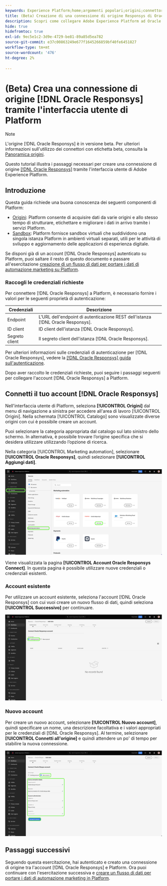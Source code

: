 ```yaml
---
keywords: Experience Platform;home;argomenti popolari;origini;connettori;oracle;
title: (Beta) Creazione di una connessione di origine Responsys di Oracle tramite l’interfaccia utente di Platform
description: Scopri come collegare Adobe Experience Platform ad Oracle Responsys utilizzando l’interfaccia utente di Platform.
hide: true
hidefromtoc: true
exl-id: 9ec5e1c2-3d9e-4729-be81-89a85d5ea782
source-git-commit: e37c00863249e677f1645266859bf40fe6451827
workflow-type: tm+mt
source-wordcount: '476'
ht-degree: 2%

---
```


# (Beta) Crea una connessione di origine [!DNL Oracle Responsys] tramite l&#39;interfaccia utente di Platform

>[!NOTE]
>
>L&#39;origine [!DNL Oracle Responsys] è in versione beta. Per ulteriori informazioni sull&#39;utilizzo dei connettori con etichetta beta, consulta la [Panoramica origini](../../../../home.md#terms-and-conditions).

Questo tutorial illustra i passaggi necessari per creare una connessione di origine [[!DNL Oracle Responsys]](../../../../connectors/marketing-automation/oracle-responsys.md) tramite l&#39;interfaccia utente di Adobe Experience Platform.

## Introduzione

Questa guida richiede una buona conoscenza dei seguenti componenti di Platform:

* [Origini](../../../../home.md): Platform consente di acquisire dati da varie origini e allo stesso tempo di strutturare, etichettare e migliorare i dati in arrivo tramite i servizi Platform.
* [Sandbox](../../../../../sandboxes/home.md): Platform fornisce sandbox virtuali che suddividono una singola istanza Platform in ambienti virtuali separati, utili per le attività di sviluppo e aggiornamento delle applicazioni di esperienza digitale.

Se disponi già di un account [!DNL Oracle Responsys] autenticato su Platform, puoi saltare il resto di questo documento e passare all&#39;esercitazione [creazione di un flusso di dati per portare i dati di automazione marketing su Platform](../../dataflow/marketing-automation.md).

### Raccogli le credenziali richieste

Per connettere [!DNL Oracle Responsys] a Platform, è necessario fornire i valori per le seguenti proprietà di autenticazione:

| Credenziali | Descrizione |
| --- | --- |
| Endpoint | L&#39;URL dell&#39;endpoint di autenticazione REST dell&#39;istanza [!DNL Oracle Responsys]. |
| ID client | ID client dell&#39;istanza [!DNL Oracle Responsys]. |
| Segreto client | Il segreto client dell&#39;istanza [!DNL Oracle Responsys]. |

Per ulteriori informazioni sulle credenziali di autenticazione per [!DNL Oracle Responsys], vedere la [[!DNL Oracle Responsys] guida sull&#39;autenticazione](https://docs.oracle.com/en/cloud/saas/marketing/responsys-develop/API/GetStarted/authentication.htm).

Dopo aver raccolto le credenziali richieste, puoi seguire i passaggi seguenti per collegare l&#39;account [!DNL Oracle Responsys] a Platform.

## Connetti il tuo account [!DNL Oracle Responsys]

Nell&#39;interfaccia utente di Platform, seleziona **[!UICONTROL Origini]** dal menu di navigazione a sinistra per accedere all&#39;area di lavoro [!UICONTROL Origini]. Nella schermata [!UICONTROL Catalogo] sono visualizzate diverse origini con cui è possibile creare un account.

Puoi selezionare la categoria appropriata dal catalogo sul lato sinistro dello schermo. In alternativa, è possibile trovare l’origine specifica che si desidera utilizzare utilizzando l’opzione di ricerca.

Nella categoria [!UICONTROL Marketing automation], selezionare **[!UICONTROL Oracle Responsys]**, quindi selezionare **[!UICONTROL Aggiungi dati]**.

![Catalogo origini Adobe Experience Platform con origine Responsys Oracle evidenziata.](../../../../images/tutorials/create/oracle-responsys/catalog.png)

Viene visualizzata la pagina **[!UICONTROL Account Oracle Responsys Connect]**. In questa pagina è possibile utilizzare nuove credenziali o credenziali esistenti.

### Account esistente

Per utilizzare un account esistente, seleziona l&#39;account [!DNL Oracle Responsys] con cui vuoi creare un nuovo flusso di dati, quindi seleziona **[!UICONTROL Successivo]** per continuare.

![Schermata di autenticazione dell&#39;account esistente, ad Oracle Responsys.](../../../../images/tutorials/create/oracle-responsys/existing.png)

### Nuovo account

Per creare un nuovo account, selezionare **[!UICONTROL Nuovo account]**, quindi specificare un nome, una descrizione facoltativa e i valori appropriati per le credenziali di [!DNL Oracle Responsys]. Al termine, selezionare **[!UICONTROL Connetti all&#39;origine]** e quindi attendere un po&#39; di tempo per stabilire la nuova connessione.

![La schermata di autenticazione del nuovo account per l&#39;Oracle Responsys.](../../../../images/tutorials/create/oracle-eloqua/new.png)

## Passaggi successivi

Seguendo questa esercitazione, hai autenticato e creato una connessione di origine tra l&#39;account [!DNL Oracle Responsys] e Platform. Ora puoi continuare con l&#39;esercitazione successiva e [creare un flusso di dati per portare i dati di automazione marketing in Platform](../../dataflow/marketing-automation.md).
